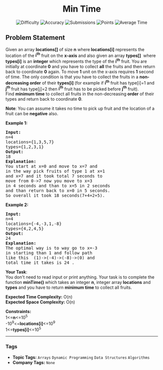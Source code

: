 <h1 align="center">Min Time</h1>

<p align="center">
  <img alt="Difficulty" title="Difficulty" src="https://custom-icon-badges.demolab.com/badge/Difficulty: Hard-1F222E?style=for-the-badge&logoColor=white&logo=fire"/>
  <img alt="Accuracy" title="Accuracy" src="https://custom-icon-badges.demolab.com/badge/Accuracy: 56.75%25-1F222E?style=for-the-badge&logoColor=white&logo=target"/>
  <img alt="Submissions" title="Submissions" src="https://custom-icon-badges.demolab.com/badge/Submissions: 24K+-1F222E?style=for-the-badge&logoColor=white&logo=repo"/>
  <img alt="Points" title="Points" src="https://custom-icon-badges.demolab.com/badge/Points: 8-1F222E?style=for-the-badge&logoColor=white&logo=award"/>
  <img alt="Average Time" title="Average Time" src="https://custom-icon-badges.demolab.com/badge/Average%20Time: N/A-1F222E?style=for-the-badge&logoColor=white&logo=clock"/>
</p>

## Problem Statement

Given an array <b>locations[]</b> of size <b>n</b> where<b> locations[i]</b> represents the location of the <b>i<sup>th</sup></b> fruit on the <b>x-axis</b> and also given an array <b>types[]</b>  where <b>types[i]</b> is an <b>integer</b> which represents the type of the <b>i<sup>th</sup></b> fruit. You are initially at coordinate<b> 0</b> and you have to collect <b>all</b> the fruits and then return back to coordinate <b>0</b> again. To move <b>1</b> unit on the x-axis requires <b>1</b> second of time. The only condition is that you have to collect the fruits in a <b>non-decreasing order</b> of their <b>types[i] </b>(for example if <b>i<sup>th</sup></b> fruit has type[i]=1 and<b> j<sup>th</sup> </b>fruit has type[j]=2 then <b>i<sup>th</sup></b> fruit has to be picked before <b>j<sup>th</sup></b> fruit). Find <b>minimum time</b> to collect all fruits in the non-decreasing<b> order</b> of their types and return back to coordinate <b>0</b>.

<b>Note</b>: You can assume it takes no time to pick up fruit and the location of a fruit can be <b>negative</b> also.

<b>Example 1:</b>

<pre><b>Input:</b>
n=4
locations={1,3,5,7}
types={1,2,3,1}
<b>Output:<br></b>18
<b>Explanation:</b>
You start at x=0 and move to x=7 and 
in the way pick fruits of type 1 at x=1 
and x=7 and it took total 7 seconds to 
move from 0->7 now you move to x=3 
in 4 seconds and than to x=5 in 2 seconds 
and than return back to x=0 in 5 seconds.
So overall it took 18 seconds(7+4+2+5).</pre>

<b>Example 2:</b>

<pre><b>Input:</b>
n=4
locations={-4,-3,1,-8}
types={4,2,4,5}
<b>Output:<br></b>24
<b>Explanation:</b>
The optimal way is to way go to x=-3 
in starting than 1 and follow path 
like this  (1)->(-4)->(-8)->(0) and 
total time it takes is 24 .</pre>

<b>Your Task</b>:<br>You don't need to read input or print anything. Your task is to complete the function <b>minTime() </b>which takes an integer <b>n</b>, integer array<b> locations</b> and <b>types</b> and you have to return <b>minimum time</b> to collect all fruits.

<b>Expected Time Complexity:</b> O(n)<br><b>Expected Space Complexity:</b> O(n)

<b>Constraints:</b><br>1<=<b>n</b><=10<sup>5</sup><br>-10<sup>9</sup><=<b>locations[i]</b><=10<sup>9</sup><br>1<=<b>types[i]</b><=10<sup>5</sup>


<hr>

### Tags
- **Topic Tags:** `Arrays` `Dynamic Programming` `Data Structures` `Algorithms`
- **Company Tags:** `None`
